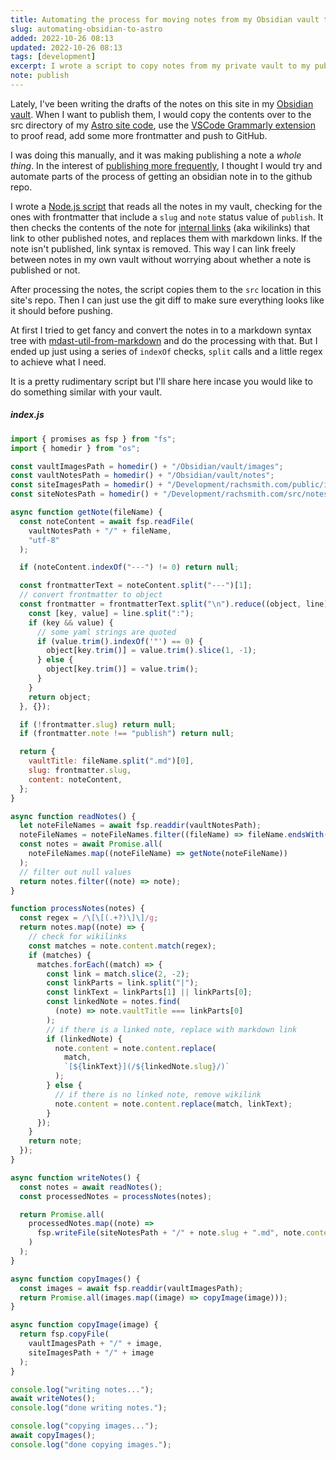 ```yaml
---
title: Automating the process for moving notes from my Obsidian vault to my Astro site
slug: automating-obsidian-to-astro
added: 2022-10-26 08:13
updated: 2022-10-26 08:13
tags: [development]
excerpt: I wrote a script to copy notes from my private vault to my public site.
note: publish
---
```


Lately, I've been writing the drafts of the notes on this site in my [Obsidian vault](https://obsidian.md/). When I want to publish them, I would copy the contents over to the src directory of my [Astro site code](/initial-thoughts-on-astro/), use the [VSCode Grammarly extension](https://marketplace.visualstudio.com/items?itemName=znck.grammarly) to proof read, add some more frontmatter and push to GitHub. 

I was doing this manually, and it was making publishing a note a *whole thing*. In the interest of [publishing more frequently](/atomic-linked-notes/), I thought I would try and automate parts of the process of getting an obsidian note in to the github repo. 

I wrote a [Node.js script](https://nodejs.dev/en/learn/run-nodejs-scripts-from-the-command-line/) that reads all the notes in my vault, checking for the ones with frontmatter that include a `slug` and `note` status value of `publish`. It then checks the contents of the note for [internal links](https://help.obsidian.md/How+to/Internal+link) (aka wikilinks) that link to other published notes, and replaces them with markdown links. If the note isn't published, link syntax is removed. This way I can link freely between notes in my own vault without worrying about whether a note is published or not.

After processing the notes, the script copies them to the `src` location in this site's repo. Then I can just use the git diff to make sure everything looks like it should before pushing.

At first I tried to get fancy and convert the notes in to a markdown syntax tree with [mdast-util-from-markdown](https://github.com/syntax-tree/mdast-util-from-markdown) and do the processing with that. But I ended up just using a series of `indexOf` checks, `split` calls and a little regex to achieve what I need. 

It is a pretty rudimentary script but I'll share here incase you would like to do something similar with your vault.

##### index.js
```javascript
import { promises as fsp } from "fs";
import { homedir } from "os";

const vaultImagesPath = homedir() + "/Obsidian/vault/images";
const vaultNotesPath = homedir() + "/Obsidian/vault/notes";
const siteImagesPath = homedir() + "/Development/rachsmith.com/public/images";
const siteNotesPath = homedir() + "/Development/rachsmith.com/src/notes";

async function getNote(fileName) {
  const noteContent = await fsp.readFile(
    vaultNotesPath + "/" + fileName,
    "utf-8"
  );

  if (noteContent.indexOf("---") != 0) return null;

  const frontmatterText = noteContent.split("---")[1];
  // convert frontmatter to object
  const frontmatter = frontmatterText.split("\n").reduce((object, line) => {
    const [key, value] = line.split(":");
    if (key && value) {
      // some yaml strings are quoted
      if (value.trim().indexOf('"') == 0) {
        object[key.trim()] = value.trim().slice(1, -1);
      } else {
        object[key.trim()] = value.trim();
      }
    }
    return object;
  }, {});

  if (!frontmatter.slug) return null;
  if (frontmatter.note !== "publish") return null;

  return {
    vaultTitle: fileName.split(".md")[0],
    slug: frontmatter.slug,
    content: noteContent,
  };
}

async function readNotes() {
  let noteFileNames = await fsp.readdir(vaultNotesPath);
  noteFileNames = noteFileNames.filter((fileName) => fileName.endsWith(".md"));
  const notes = await Promise.all(
    noteFileNames.map((noteFileName) => getNote(noteFileName))
  );
  // filter out null values
  return notes.filter((note) => note);
}

function processNotes(notes) {
  const regex = /\[\[(.+?)\]\]/g;
  return notes.map((note) => {
    // check for wikilinks
    const matches = note.content.match(regex);
    if (matches) {
      matches.forEach((match) => {
        const link = match.slice(2, -2);
        const linkParts = link.split("|");
        const linkText = linkParts[1] || linkParts[0];
        const linkedNote = notes.find(
          (note) => note.vaultTitle === linkParts[0]
        );
        // if there is a linked note, replace with markdown link
        if (linkedNote) {
          note.content = note.content.replace(
            match,
            `[${linkText}](/${linkedNote.slug}/)`
          );
        } else {
          // if there is no linked note, remove wikilink
          note.content = note.content.replace(match, linkText);
        }
      });
    }
    return note;
  });
}

async function writeNotes() {
  const notes = await readNotes();
  const processedNotes = processNotes(notes);

  return Promise.all(
    processedNotes.map((note) =>
      fsp.writeFile(siteNotesPath + "/" + note.slug + ".md", note.content)
    )
  );
}

async function copyImages() {
  const images = await fsp.readdir(vaultImagesPath);
  return Promise.all(images.map((image) => copyImage(image)));
}

async function copyImage(image) {
  return fsp.copyFile(
    vaultImagesPath + "/" + image,
    siteImagesPath + "/" + image
  );
}

console.log("writing notes...");
await writeNotes();
console.log("done writing notes.");

console.log("copying images...");
await copyImages();
console.log("done copying images.");

```